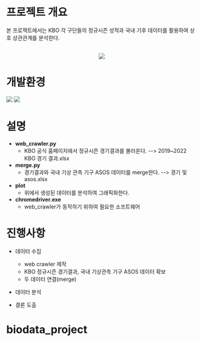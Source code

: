 
# 프로젝트 개요
본 프로젝트에서는 KBO 각 구단들의 정규시즌 성적과 국내 기후 데이터를 활용하여 상호 상관관계를 분석한다.
<br/><br/>
<p align="center"><img src="https://user-images.githubusercontent.com/89785498/147881142-108baad3-a0ad-492e-9269-25e905726bc1.png"></p>

# 개발환경
<img src="https://img.shields.io/badge/Python-3766AB?style=flat-square&logo=Python&logoColor=white"/></a>
<img src="https://img.shields.io/badge/JSON-83B81A?style=flat-square&logo=JSON&logoColor=white"/></a>


# 설명
* __web_crawler.py__
  * KBO 공식 홈페이지에서 정규시즌 경기결과를 불러온다.    -->    2019~2022 KBO 경기 결과.xlsx
* __merge.py__
  * 경기결과와 국내 기상 관측 기구 ASOS 데이터를 merge한다.    -->    경기 및 asos.xlsx
 * __plot__
   * 위에서 생성된 데이터를 분석하여 그래픽화한다.
* __chromedriver.exe__
  * web_crawler가 동작하기 위하여 필요한 소프트웨어
   



# 진행사항
+ 데이터 수집
  + web crawler 제작
  + KBO 정규시즌 경기결과, 국내 기상관측 기구 ASOS 데이터 확보
  + 두 데이터 연결(merge)

 + 데이터 분석

 + 결론 도출




# biodata_project
